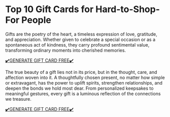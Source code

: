 # Top 10 Gift Cards for Hard-to-Shop-For People

Gifts are the poetry of the heart, a timeless expression of love, gratitude, and appreciation. Whether given to celebrate a special occasion or as a spontaneous act of kindness, they carry profound sentimental value, transforming ordinary moments into cherished memories. 

[✔️GENERATE GIFT CARD FREE✔️](https://giftcardhouse.takesup.shop/qaCZX8GP3VjW7f9mReYcwN1.html)

The true beauty of a gift lies not in its price, but in the thought, care, and affection woven into it. A thoughtfully chosen present, no matter how simple or extravagant, has the power to uplift spirits, strengthen relationships, and deepen the bonds we hold most dear. From personalized keepsakes to meaningful gestures, every gift is a luminous reflection of the connections we treasure.

[✔️GENERATE GIFT CARD FREE✔️](https://giftcardhouse.takesup.shop/qaCZX8GP3VjW7f9mReYcwN1.html)
